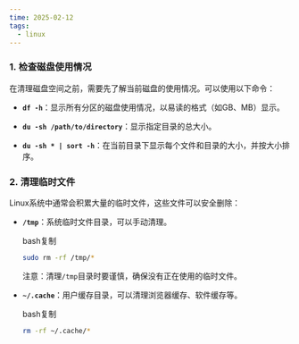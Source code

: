 ```yaml
---
time: 2025-02-12
tags:
  - linux
---
```

### 1. **检查磁盘使用情况**

在清理磁盘空间之前，需要先了解当前磁盘的使用情况。可以使用以下命令：

- **`df -h`**：显示所有分区的磁盘使用情况，以易读的格式（如GB、MB）显示。
    
- **`du -sh /path/to/directory`**：显示指定目录的总大小。
    
- **`du -sh * | sort -h`**：在当前目录下显示每个文件和目录的大小，并按大小排序。

### 2. **清理临时文件**

Linux系统中通常会积累大量的临时文件，这些文件可以安全删除：

- **`/tmp`**：系统临时文件目录，可以手动清理。
    
    bash复制
    
    ```bash
    sudo rm -rf /tmp/*
    ```
    
    注意：清理`/tmp`目录时要谨慎，确保没有正在使用的临时文件。
    
- **`~/.cache`**：用户缓存目录，可以清理浏览器缓存、软件缓存等。
    
    bash复制
    
    ```bash
    rm -rf ~/.cache/*
    ```